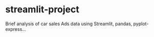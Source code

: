 # streamlit-project
Brief analysis of car sales Ads data using Streamlit, pandas, pyplot-express... 
